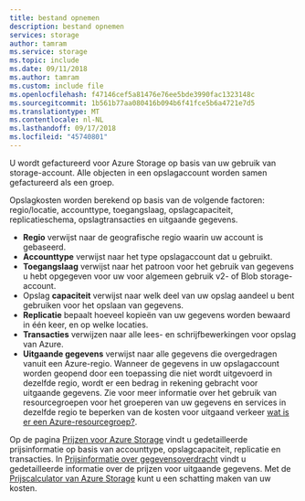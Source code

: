 ```yaml
---
title: bestand opnemen
description: bestand opnemen
services: storage
author: tamram
ms.service: storage
ms.topic: include
ms.date: 09/11/2018
ms.author: tamram
ms.custom: include file
ms.openlocfilehash: f47146cef5a81476e76ee5bde3990fac1323148c
ms.sourcegitcommit: 1b561b77aa080416b094b6f41fce5b6a4721e7d5
ms.translationtype: MT
ms.contentlocale: nl-NL
ms.lasthandoff: 09/17/2018
ms.locfileid: "45740801"
---
```

U wordt gefactureerd voor Azure Storage op basis van uw gebruik van storage-account. Alle objecten in een opslagaccount worden samen gefactureerd als een groep. 

Opslagkosten worden berekend op basis van de volgende factoren: regio/locatie, accounttype, toegangslaag, opslagcapaciteit, replicatieschema, opslagtransacties en uitgaande gegevens.

* **Regio** verwijst naar de geografische regio waarin uw account is gebaseerd.
* **Accounttype** verwijst naar het type opslagaccount dat u gebruikt. 
* **Toegangslaag** verwijst naar het patroon voor het gebruik van gegevens u hebt opgegeven voor uw voor algemeen gebruik v2- of Blob storage-account.
* Opslag **capaciteit** verwijst naar welk deel van uw opslag aandeel u bent gebruiken voor het opslaan van gegevens.
* **Replicatie** bepaalt hoeveel kopieën van uw gegevens worden bewaard in één keer, en op welke locaties.
* **Transacties** verwijzen naar alle lees- en schrijfbewerkingen voor opslag van Azure.
* **Uitgaande gegevens** verwijst naar alle gegevens die overgedragen vanuit een Azure-regio. Wanneer de gegevens in uw opslagaccount worden geopend door een toepassing die niet wordt uitgevoerd in dezelfde regio, wordt er een bedrag in rekening gebracht voor uitgaande gegevens. Zie voor meer informatie over het gebruik van resourcegroepen voor het groeperen van uw gegevens en services in dezelfde regio te beperken van de kosten voor uitgaand verkeer [wat is er een Azure-resourcegroep?](https://docs.microsoft.com/azure/architecture/cloud-adoption/getting-started/azure-resource-access#what-is-an-azure-resource-group). 

Op de pagina [Prijzen voor Azure Storage](https://azure.microsoft.com/pricing/details/storage/) vindt u gedetailleerde prijsinformatie op basis van accounttype, opslagcapaciteit, replicatie en transacties. In [Prijsinformatie over gegevensoverdracht](https://azure.microsoft.com/pricing/details/data-transfers/) vindt u gedetailleerde informatie over de prijzen voor uitgaande gegevens. Met de [Prijscalculator van Azure Storage](https://azure.microsoft.com/pricing/calculator/?scenario=data-management) kunt u een schatting maken van uw kosten.

